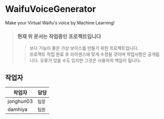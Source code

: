 # WaifuVoiceGenerator
Make your Virtual Waifu's voice by Machine Learning!

> ### 현재 위 문서는 작업중인 프로젝트입니다
> > 보다 기능이 좋은 가상 보이스를 만들기 위한 프로젝트입니다. <br />
> > 프로젝트 작업 완료 후 라이센스에 맞게 수정될 것이며 작업사항은 공개됩니다.
> > 오류가 있을 수도 있지만 그것은 사용자의 책임이 됩니다.

## 작업자
|작업자           |담당                   | 
|----------------|-----------------------|
|jonghun03       |`팀장`                  |
|damhiya         |`팀원`                  |
